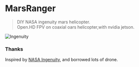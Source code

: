 # MarsRanger

> DIY NASA ingenuity mars helicopter.  
> Open.HD FPV on coaxial oars helicopter,with nvidia jetson.

![Ingenuity](https://github.com/unbelief/MarsRanger/blob/master/assets/screenshot/IMG_9293.jpg)

### Thanks

Inspired by [NASA Ingenuity](https://mars.nasa.gov/technology/helicopter/#Watch-Online), and borrowed lots of drone.
